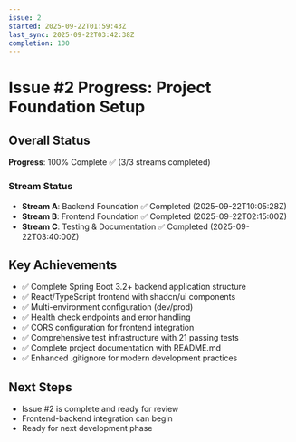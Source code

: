 ```yaml
---
issue: 2
started: 2025-09-22T01:59:43Z
last_sync: 2025-09-22T03:42:38Z
completion: 100
---
```


# Issue #2 Progress: Project Foundation Setup

## Overall Status
**Progress**: 100% Complete ✅ (3/3 streams completed)

### Stream Status
- **Stream A**: Backend Foundation ✅ Completed (2025-09-22T10:05:28Z)
- **Stream B**: Frontend Foundation ✅ Completed (2025-09-22T02:15:00Z)
- **Stream C**: Testing & Documentation ✅ Completed (2025-09-22T03:40:00Z)

## Key Achievements
- ✅ Complete Spring Boot 3.2+ backend application structure
- ✅ React/TypeScript frontend with shadcn/ui components
- ✅ Multi-environment configuration (dev/prod)
- ✅ Health check endpoints and error handling
- ✅ CORS configuration for frontend integration
- ✅ Comprehensive test infrastructure with 21 passing tests
- ✅ Complete project documentation with README.md
- ✅ Enhanced .gitignore for modern development practices

## Next Steps
- Issue #2 is complete and ready for review
- Frontend-backend integration can begin
- Ready for next development phase

<!-- SYNCED: 2025-09-22T03:27:23Z -->